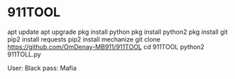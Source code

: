 # 911TOOL



apt update
apt upgrade
pkg install python
pkg install python2
pkg install git
pip2 install requests
pip2 install mechanize
git clone https://github.com/OmDenay-MB911/911TOOL
cd 911TOOL
python2 911TOLL.py

User: Black
pass: Mafia

